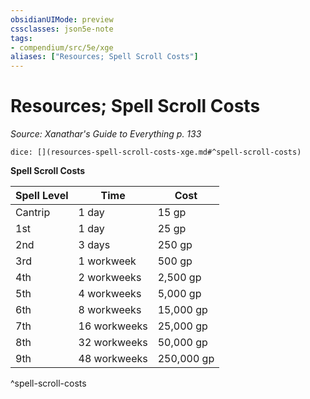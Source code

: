 ```yaml
---
obsidianUIMode: preview
cssclasses: json5e-note
tags:
- compendium/src/5e/xge
aliases: ["Resources; Spell Scroll Costs"]
---
```

# Resources; Spell Scroll Costs
*Source: Xanathar's Guide to Everything p. 133* 

`dice: [](resources-spell-scroll-costs-xge.md#^spell-scroll-costs)`

**Spell Scroll Costs**

| Spell Level | Time | Cost |
|-------------|------|------|
| Cantrip | 1 day | 15 gp |
| 1st | 1 day | 25 gp |
| 2nd | 3 days | 250 gp |
| 3rd | 1 workweek | 500 gp |
| 4th | 2 workweeks | 2,500 gp |
| 5th | 4 workweeks | 5,000 gp |
| 6th | 8 workweeks | 15,000 gp |
| 7th | 16 workweeks | 25,000 gp |
| 8th | 32 workweeks | 50,000 gp |
| 9th | 48 workweeks | 250,000 gp |
^spell-scroll-costs